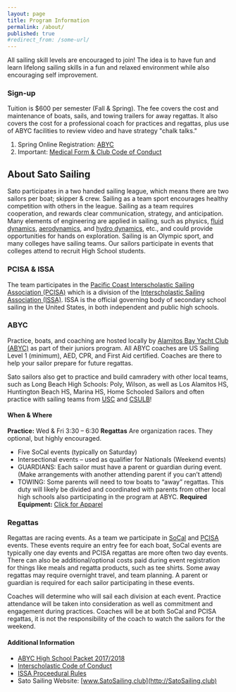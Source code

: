 ```yaml
---
layout: page
title: Program Information
permalink: /about/
published: true
#redirect_from: /some-url/
---
```


All sailing skill levels are encouraged to join! The idea is to have fun and learn lifelong sailing skills in a fun and relaxed environment while also encouraging self improvement. 

### Sign-up

Tuition is $600 per semester (Fall & Spring). The fee covers the cost and maintenance of boats, sails, and towing trailers for away regattas. It also covers the cost for a professional coach for practices and regattas, plus use of ABYC facilities to review video and have strategy "chalk talks."

1.  Spring Online Registration:  [ABYC](https://abyc.org/high-school-sailing/high-school/spring-highschool-sailing-registration)
1.  Important: [Medical Form & Club Code of Conduct](https://abyc.org/images/junior/Medical_and_Code_of_Conduct.pdf)


## About Sato Sailing

Sato participates in a two handed sailing league, which means there are two sailors per boat; skipper & crew. Sailing as a team sport encourages healthy competition with others in the league. Sailing as a team requires cooperation, and rewards clear communication, strategy, and anticipation. Many elements of engineering are applied in sailing, such as physics, [fluid dynamics](https://phys.org/news/2014-11-explore-unsteady-fluid-dynamics.html), [aerodynamics](http://web.mit.edu/2.972/www/reports/sail_boat/sail_boat.html), and [hydro dynamics](https://www.sciencedirect.com/science/article/pii/S1877705812016232), etc., and could provide opportunities for hands on exploration.  Sailing is an Olympic sport, and many colleges have sailing teams.  Our sailors participate in events that colleges attend to recruit High School students.

### PCISA & ISSA

The team participates in the [Pacific Coast Interscholastic Sailing Association (PCISA)](https://pcisa.hssailing.org/) which is a division of the [Interscholastic Sailing Association (ISSA)](https://hssailing.org/about/overview).  ISSA is the official governing body of secondary school sailing in the United States, in both independent and public high schools.  

### ABYC

Practice, boats, and coaching are hosted locally by [Alamitos Bay Yacht Club (ABYC)](https://abyc.org/junior-home) as part of their juniors program.  All ABYC coaches are US Sailing Level 1 (minimum), AED, CPR, and First Aid certified. Coaches are there to help your sailor prepare for future regattas.

Sato sailors also get to practice and build camradery with other local teams, such as Long Beach High Schools:  Poly, Wilson, as well as Los Alamitos HS, Huntington Beach HS, Marina HS, Home Schooled Sailors and often practice with sailing teams from [USC](http://www.uscsailing.org/) and [CSULB](https://sailcsulb.com/)!

#### When & Where 

**Practice:** Wed & Fri 3:30 – 6:30
**Regattas** Are organization races. They optional, but highly encouraged.
-   Five SoCal events (typically on Saturday)
-   Intersectional events – used as qualifier for Nationals (Weekend events)
-   GUARDIANS: Each sailor must have a parent or guardian during event.  (Make arrangements with another attending parent if you can’t attend)
-   TOWING: Some parents will need to tow boats to “away” regattas. This duty will likely be divided and coordinated with parents from other local high schools also participating in the program at ABYC.
**Required Equipment:**  [Click for Apparel](http://localhost:4000/apparel/)

### Regattas
Regattas are racing events.  As a team we participate in [SoCal](https://pcisa.hssailing.org/schedule/socal/2017/2018/socal) and [PCISA](https://pcisa.hssailing.org/schedule/2017/2018/pcisa-s) events. These events require an entry fee for each boat, SoCal events are typically one day events and PCISA regattas are more often two day events.  There can also be additional/optional costs paid during event registration for things like  meals and regatta products, such as tee shirts.  Some away regattas may require overnight travel, and team planning. A parent or guardian is required for each sailor participating in these events. 

Coaches will determine who will sail each division at each event. Practice attendance will be taken into consideration as well as commitment and engagement during practices. Coaches will be at both SoCal and PCISA regattas, it is not the responsibility of the coach to watch the sailors for the weekend.


#### Additional Information

-   [ABYC High School Packet 2017/2018](https://abyc.org/images/junior/High_School_Packet_2017-2018.pdf)
-   [Interscholastic Code of Conduct](https://abyc.org/images/junior/Code_of_Conduct_for_Interscholastic_Students.pdf)
-   [ISSA Proceedural Rules](http://hssailing.org/documents/procedural_rules17-20-a0917.pdf)
-   Sato Sailing Website:  [www.SatoSailing.club](http://SatoSailing.club)
